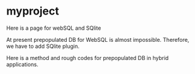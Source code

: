 # myproject
Here is a page for webSQL and SQlite

At present prepopulated DB for WebSQL is almost impossible.
Therefore, we have to add SQlite plugin.

Here is a method and rough codes for prepopulated DB in hybrid applications.


